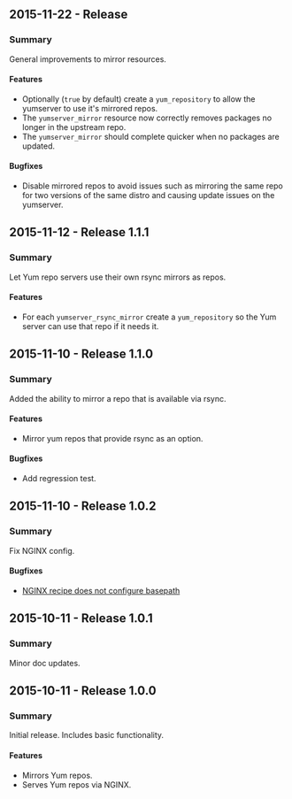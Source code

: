 ## 2015-11-22 - Release 
### Summary
General improvements to mirror resources.

#### Features
- Optionally (`true` by default) create a `yum_repository` to allow the yumserver to use it's mirrored repos.
- The `yumserver_mirror` resource now correctly removes packages no longer in the upstream repo.
- The `yumserver_mirror` should complete quicker when no packages are updated.

#### Bugfixes
- Disable mirrored repos to avoid issues such as mirroring the same repo for two versions of the same distro and causing update issues on the yumserver.

## 2015-11-12 - Release 1.1.1
### Summary
Let Yum repo servers use their own rsync mirrors as repos.

#### Features
- For each `yumserver_rsync_mirror` create a `yum_repository` so the Yum server can use that repo if it needs it.

## 2015-11-10 - Release 1.1.0
### Summary
Added the ability to mirror a repo that is available via rsync.

#### Features
- Mirror yum repos that provide rsync as an option.

#### Bugfixes
- Add regression test.

## 2015-11-10 - Release 1.0.2
### Summary
Fix NGINX config.

#### Bugfixes
- [NGINX recipe does not configure basepath](https://github.com/kemra102/yumserver-cookbook/issues/1)

## 2015-10-11 - Release 1.0.1
### Summary
Minor doc updates.

## 2015-10-11 - Release 1.0.0
### Summary
Initial release. Includes basic functionality.

#### Features
- Mirrors Yum repos.
- Serves Yum repos via NGINX.

